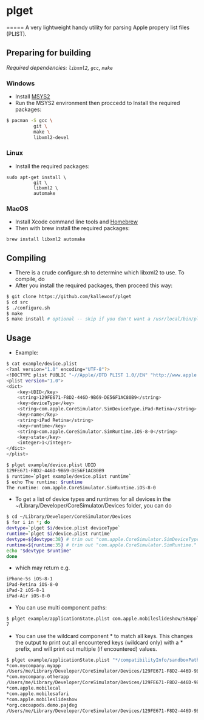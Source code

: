 # plget
=====
A very lightweight handy utility for parsing Apple propery list files (PLIST).


## Preparing for building

*Required dependencies: `libxml2`, `gcc`, `make`*

### Windows
- Install [MSYS2](https://www.msys2.org/)
- Run the MSYS2 environment then proccedd to Install the required packages:
```bash
$ pacman -S gcc \
          git \
          make \
          libxml2-devel
```

### Linux
- Install the required packages:
```
sudo apt-get install \
          git \
          libxml2 \
          automake
```


### MacOS
- Install Xcode command line tools and [Homebrew](https://brew.sh/)
- Then with brew install the required packages:
```
brew install libxml2 automake
```


## Compiling
- There is a crude configure.sh to determine which libxml2 to use. To compile, do
- After you install the required packages, then proceed this way:
```bash
$ git clone https://github.com/kallewoof/plget
$ cd src
$ ./configure.sh
$ make
$ make install # optional -- skip if you don't want a /usr/local/bin/plget binary
```


## Usage

- Example:
```bash
$ cat example/device.plist
<?xml version="1.0" encoding="UTF-8"?>
<!DOCTYPE plist PUBLIC "-//Apple//DTD PLIST 1.0//EN" "http://www.apple.com/DTDs/PropertyList-1.0.dtd">
<plist version="1.0">
<dict>
	<key>UDID</key>
	<string>129FE671-F8D2-446D-9B69-DE56F1AC80B9</string>
	<key>deviceType</key>
	<string>com.apple.CoreSimulator.SimDeviceType.iPad-Retina</string>
	<key>name</key>
	<string>iPad Retina</string>
	<key>runtime</key>
	<string>com.apple.CoreSimulator.SimRuntime.iOS-8-0</string>
	<key>state</key>
	<integer>1</integer>
</dict>
</plist>

$ plget example/device.plist UDID
129FE671-F8D2-446D-9B69-DE56F1AC80B9
$ runtime=`plget example/device.plist runtime`
$ echo The runtime: $runtime
The runtime: com.apple.CoreSimulator.SimRuntime.iOS-8-0
```

* To get a list of device types and runtimes for all devices in the ~/Library/Developer/CoreSimulator/Devices folder, you can do
```bash
$ cd ~/Library/Developer/CoreSimulator/Devices
$ for i in *; do 
devtype=`plget $i/device.plist deviceType`
runtime=`plget $i/device.plist runtime`
devtype=${devtype:38} # trim out "com.apple.CoreSimulator.SimDeviceType."
runtime=${runtime:35} # trim out "com.apple.CoreSimulator.SimRuntime."
echo "$devtype $runtime"
done
```

* which may return e.g.
```bash
iPhone-5s iOS-8-1
iPad-Retina iOS-8-0
iPad-2 iOS-8-1
iPad-Air iOS-8-0
```

* You can use multi component paths:
```bash
$ plget example/applicationState.plist com.apple.mobileslideshow/SBApplicationAllSupportedNotificationTypes
7
```

* You can use the wildcard component * to match all keys. This changes the output to print out all encountered keys (wildcard only) with a * prefix, and will print out multiple (if encountered) values.
```bash
$ plget example/applicationState.plist "*/compatibilityInfo/sandboxPath"
*com.mycompany.myapp
/Users/me/Library/Developer/CoreSimulator/Devices/129FE671-F8D2-446D-9B69-DE56F1AC80B9/data/Containers/Data/Application/69F7E3EF-B450-4840-826D-3830E79C247A
*com.mycompany.otherapp
/Users/me/Library/Developer/CoreSimulator/Devices/129FE671-F8D2-446D-9B69-DE56F1AC80B9/data/Containers/Data/Application/473F8259-EE11-4417-B04E-6FBA7BF2ED05
*com.apple.mobilecal
*com.apple.mobilesafari
*com.apple.mobileslideshow
*org.cocoapods.demo.pajdeg
/Users/me/Library/Developer/CoreSimulator/Devices/129FE671-F8D2-446D-9B69-DE56F1AC80B9/data/Containers/Data/Application/C3069623-D55D-462C-82E0-E896C942F7DE
```
